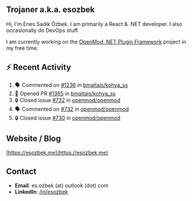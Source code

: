 ##  Trojaner a.k.a. esozbek
Hi, I'm Enes Sadık Özbek. I am primarily a React & .NET developer. I also occasionally do DevOps stuff.

I am currently working on the [OpenMod .NET Plugin Framework](https://github.com/openmod/openmod) project in my free time. 

## :zap: Recent Activity

<!--START_SECTION:activity-->
1. 🗣 Commented on [#1236](https://github.com/bmaltais/kohya_ss/issues/1236#issuecomment-1671997764) in [bmaltais/kohya_ss](https://github.com/bmaltais/kohya_ss)
2. 💪 Opened PR [#1365](https://github.com/bmaltais/kohya_ss/pull/1365) in [bmaltais/kohya_ss](https://github.com/bmaltais/kohya_ss)
3. 🔒 Closed issue [#732](https://github.com/openmod/openmod/issues/732) in [openmod/openmod](https://github.com/openmod/openmod)
4. 🗣 Commented on [#732](https://github.com/openmod/openmod/issues/732#issuecomment-1666467105) in [openmod/openmod](https://github.com/openmod/openmod)
5. 🔒 Closed issue [#730](https://github.com/openmod/openmod/issues/730) in [openmod/openmod](https://github.com/openmod/openmod)
<!--END_SECTION:activity-->

## Website / Blog
[https://esozbek.me](https://esozbek.me)

## Contact
- **Email**: es.ozbek (at) outlook (dot) com
- **LinkedIn**: [/in/esozbek](https://linkedin.com/in/esozbek)
